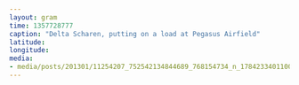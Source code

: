 ```yaml
---
layout: gram
time: 1357728777
caption: "Delta Scharen, putting on a load at Pegasus Airfield"
latitude: 
longitude: 
media:
- media/posts/201301/11254207_752542134844689_768154734_n_17842334011000351.jpg
---
```

